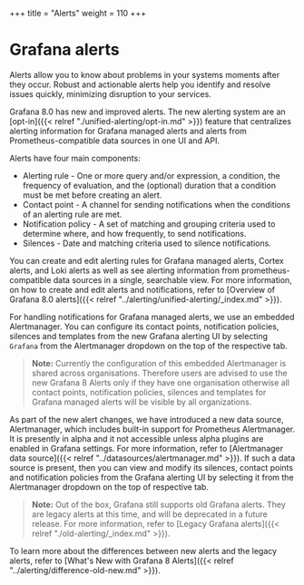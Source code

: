 +++
title = "Alerts"
weight = 110
+++

# Grafana alerts

Alerts allow you to know about problems in your systems moments after they occur. Robust and actionable alerts help you identify and resolve issues quickly, minimizing disruption to your services.

Grafana 8.0 has new and improved alerts. The new alerting system are an [opt-in]({{< relref "./unified-alerting/opt-in.md" >}}) feature that centralizes alerting information for Grafana managed alerts and alerts from Prometheus-compatible data sources in one UI and API.

Alerts have four main components:

- Alerting rule - One or more query and/or expression, a condition, the frequency of evaluation, and the (optional) duration that a condition must be met before creating an alert.
- Contact point - A channel for sending notifications when the conditions of an alerting rule are met.
- Notification policy - A set of matching and grouping criteria used to determine where, and how frequently, to send notifications.
- Silences - Date and matching criteria used to silence notifications.

You can create and edit alerting rules for Grafana managed alerts, Cortex alerts, and Loki alerts as well as see alerting information from prometheus-compatible data sources in a single, searchable view. For more information, on how to create and edit alerts and notifications, refer to [Overview of Grafana 8.0 alerts]({{< relref "../alerting/unified-alerting/_index.md" >}}).

For handling notifications for Grafana managed alerts, we use an embedded Alertmanager. You can configure its contact points, notification policies, silences and templates from the new Grafana alerting UI by selecting `Grafana` from the Alertmanager dropdown on the top of the respective tab.

> **Note:** Currently the configuration of this embedded Alertmanager is shared across organisations. Therefore users are advised to use the new Grafana 8 Alerts only if they have one organisation otherwise all contact points, notification policies, silences and templates for Grafana managed alerts will be visible by all organizations.

As part of the new alert changes, we have introduced a new data source, Alertmanager, which includes built-in support for Prometheus Alertmanager. It is presently in alpha and it not accessible unless alpha plugins are enabled in Grafana settings. For more information, refer to [Alertmanager data source]({{< relref "../datasources/alertmanager.md" >}}). If such a data source is present, then you can view and modify its silences, contact points and notification policies from the Grafana alerting UI by selecting it from the Alertmanager dropdown on the top of respective tab.

> **Note:** Out of the box, Grafana still supports old Grafana alerts. They are legacy alerts at this time, and will be deprecated in a future release. For more information, refer to [Legacy Grafana alerts]({{< relref "./old-alerting/_index.md" >}}).

To learn more about the differences between new alerts and the legacy alerts, refer to [What's New with Grafana 8 Alerts]({{< relref "../alerting/difference-old-new.md" >}}).